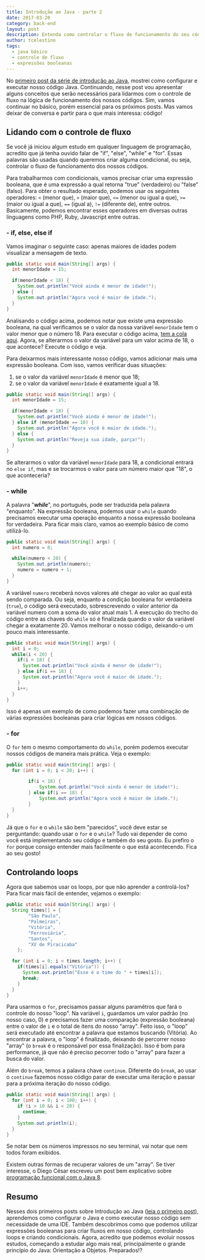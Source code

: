 ```yaml
---
title: Introdução ao Java - parte 2
date: 2017-03-20
category: back-end
layout: post
description: Entenda como controlar o fluxo de funcionamento do seu código usando expressão booleana e do funcionamento do "if", "else", "for", "while" e de alguns operadores.
author: tcelestino
tags:
  - java básico
  - controle de fluxo
  - expressões booleanas
---
```


No [primeiro post da série de introdução ao Java](/introducao-ao-java/), mostrei como configurar e executar nosso código Java. Continuando, nesse post vou apresentar alguns conceitos que serão necessários para lidarmos com o controle de fluxo na lógica de funcionamento dos nossos códigos. Sim, vamos continuar no básico, porém essencial para os próximos posts. Mas vamos deixar de conversa e partir para o que mais interessa: código!

## Lidando com o controle de fluxo

Se você já iniciou algum estudo em qualquer linguagem de programação, acredito que já tenha ouvido falar de "if", "else", "while" e "for". Essas palavras são usadas quando queremos criar alguma condicional, ou seja, controlar o fluxo de funcionamento dos nossos códigos.

Para trabalharmos com condicionais, vamos precisar criar uma expressão booleana, que é uma expressão a qual retorna "true" (verdadeiro) ou "false" (falso). Para obter o resultado esperado, podemos usar os seguintes operadores: `<` (menor que), `>` (maior que), `<=` (menor ou igual a que), `>=` (maior ou igual a que), `==` (igual a), `!=` (diferente de), entre outros. Basicamente, podemos encontrar esses operadores em diversas outras linguagens como PHP, Ruby, Javascript entre outras.

### - if, else, else if

Vamos imaginar o seguinte caso: apenas maiores de idades podem visualizar a mensagem de texto.

```Java
public static void main(String[] args) {
  int menorIdade = 15;

  if(menorIdade < 18) {
    System.out.println("Você ainda é menor de idade!");
  } else {
    System.out.println("Agora você é maior de idade.");
  }
}
```

Analisando o código acima, podemos notar que existe uma expressão booleana, na qual verificamos se o valor da nossa variável `menorIdade` tem o valor menor que o número 18. Para executar o código acima, [tem a cola aqui](/introducao-ao-java/). Agora, se alterarmos o valor da variável para um valor acima de 18, o que acontece? Execute o código e veja.

Para deixarmos mais interessante nosso código, vamos adicionar mais uma expressão booleana. Com isso, vamos verificar duas situações:

1. se o valor da variável `menorIdade` é menor que 18;
2. se o valor da variável `menorIdade` é exatamente igual a 18.

```Java
public static void main(String[] args) {
  int menorIdade = 15;

  if(menorIdade < 18) {
    System.out.println("Você ainda é menor de idade!");
  } else if (menorIdade == 18) {
    System.out.println("Agora você é maior de idade.");
  } else {
    System.out.println("Reveja sua idade, parça!");
  }
}
```

Se alterarmos o valor da variável `menorIdade` para 18, a condicional entrará no `else if`, mas e se trocarmos o valor para um número maior que "18", o que aconteceria?

### - while

A palavra "***while***", no português, pode ser traduzida pela palavra "enquanto". Na expressão booleana, podemos usar o `while` quando precisamos executar uma operação enquanto a nossa expressão booleana for verdadeira. Para ficar mais claro, vamos ao exemplo básico de como utilizá-lo.

```Java
public static void main(String[] args) {
  int numero = 0;

  while(numero < 20) {
    System.out.println(numero);
    numero = numero + 1;
  }
}
```

A variável `numero` receberá novos valores até chegar ao valor ao qual está sendo comparada. Ou seja, enquanto a condição booleana for verdadeira (`true`), o código será executado, sobrescrevendo o valor anterior da variável numero com a soma do valor atual mais 1. A execução do trecho do código entre as chaves do `while` só é finalizada quando o valor da variável chegar a exatamente 20. Vamos melhorar o nosso código, deixando-o um pouco mais interessante.

```Java
public static void main(String[] args) {
  int i = 0;
  while(i < 20) {
    if(i < 18) {
      System.out.println("Você ainda é menor de idade!");
    } else if(i == 18) {
      System.out.println("Agora você é maior de idade.");
    }
    i++;
  }
}
```

Isso é apenas um exemplo de como podemos fazer uma combinação de várias expressões booleanas para criar lógicas em nossos códigos.

### - for

O `for` tem o mesmo comportamento do `while`, porém podemos executar nossos códigos de maneira mais prática. Veja o exemplo:

```Java
public static void main(String[] args) {
  for (int i = 0; i < 20; i++) {

		if(i < 18) {
			System.out.println("Você ainda é menor de idade!");
		} else if(i == 18) {
			System.out.println("Agora você é maior de idade.");
		}
  }
}
```
Já que o `for` e o `while` são bem "parecidos", você deve estar se perguntando: quando usar o `for` e o `while`? Tudo vai depender de como você está implementando seu código e também do seu gosto. Eu prefiro o `for` porque consigo entender mais facilmente o que está acontecendo. Fica ao seu gosto!

## Controlando loops

Agora que sabemos usar os loops, por que não aprender a controlá-los? Para ficar mais fácil de entender, vejamos o exemplo:

```Java
public static void main(String[] args) {
  String times[] = {
		"São Paulo",
		"Palmeiras",
		"Vitória",
		"Ferroviária",
		"Santos",
		"XV de Piracicaba"
	};

  for (int i = 0; i < times.length; i++) {
    if(times[i].equals("Vitória")) {
      System.out.println("Esse é o time do " + times[i]);
      break;
    }
  }
}
```
Para usarmos o `for`, precisamos passar alguns paramêtros que fará o controle do nosso "loop". Na variável `i`, guardamos um valor padrão (no nosso caso, 0) e precisamos fazer uma comparação (expressão booleana) entre o valor de `i` e o total de itens do nosso "array". Feito isso, o "loop" será executado até encontrar a palavra que estamos buscando (Vitória). Ao encontrar a palavra, o "loop" é finalizado, deixando de percorrer nosso "array" (o `break` é o responsável por essa finalização). Isso é bom para performance, já que não é preciso pecorrer todo o "array" para fazer a busca do valor.

Além do `break`, temos a palavra chave `continue`. Diferente do `break`, ao usar o `continue` fazemos nosso código parar de executar uma iteração e passar para a próxima iteração do nosso código.

```Java
public static void main(String[] args) {
  for (int i = 0; i < 100; i++) {
    if (i > 10 && i < 20) {
      continue;
    }
    System.out.println(i);
  }
}
```

Se notar bem os números impressos no seu terminal, vai notar que nem todos foram exibidos.

Existem outras formas de recuperar valores de um "array". Se tiver interesse, o Diego César escreveu um post bem explicativo sobre [programação funcional com o Java 8](/introducao-a-programacao-funcional-com-java8/).

## Resumo

Nesses dois primeiros posts sobre Introdução ao Java ([leia o primeiro post](/introducao-ao-java/)), aprendemos como configurar o Java e como executar nosso código sem necessidade de uma IDE. Também descobrimos como que podemos utilizar expressões booleanas para criar fluxos em nosso código, controlando loops e criando condicionais. Agora, acredito que podemos evoluir nossos estudos, começando a estudar algo mais real, principalmente o grande princípio do Java: Orientação a Objetos. Preparados!?
